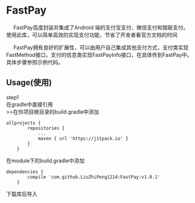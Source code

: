 FastPay
=======
      FastPay高度封装并集成了Android 端的支付宝支付、微信支付和银联支付。使用此库，可以简单高效的实现支付功能，节省了开发者看官方文档的时间
      
      FastPay拥有良好的扩展性，可以由用户自己集成其他支付方式，支付类实现FastMethod接口，支付的信息类实现FastPayInfo接口，在具体传到FastPay中。具体步骤参照示例代码。
      
Usage(使用)
---------------------------
step1<br>在gradle中直接引用<br>>>在你项目根目录的build.gradle中添加<br>
```
allprojects {
		repositories {
			...
			maven { url 'https://jitpack.io' }
		}
	}
```
在module下的build.gradle中添加<br>
```
dependencies {
		compile 'com.github.LiuZhiPeng1214:FastPay:v1.0.1'
	}
```

下载库后导入
